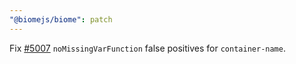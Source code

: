 ```yaml
---
"@biomejs/biome": patch
---
```


Fix [#5007](https://github.com/biomejs/biome/issues/5007) `noMissingVarFunction` false positives for `container-name`.
